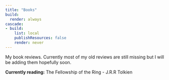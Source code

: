 ```yaml
---
title: "Books"
build:
  render: always
cascade:
- build:
    list: local
    publishResources: false
    render: never
---
```


My book reviews. Currently most of my old reviews are still missing but I will be adding them hopefully soon.

**Currently reading:** The Fellowship of the Ring - J.R.R Tolkien
